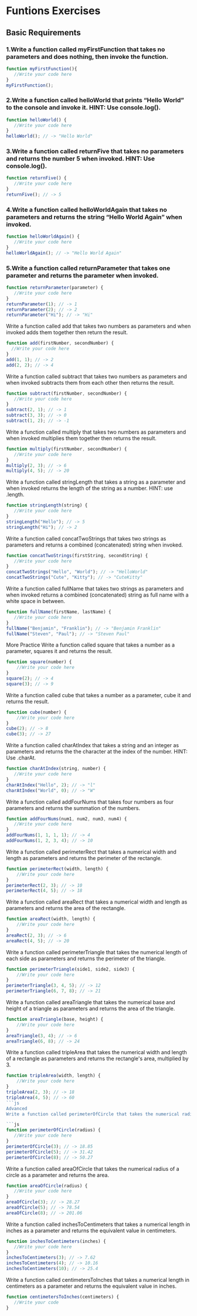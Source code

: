 # Funtions Exercises
## Basic Requirements
### 1.Write a function called myFirstFunction that takes no parameters and does nothing, then invoke the function.

```js
function myFirstFunction(){
   //Write your code here 
} 
myFirstFunction();
```
### 2.Write a function called helloWorld that prints “Hello World” to the console and invoke it. HINT: Use console.log().

```js
function helloWorld() { 
   //Write your code here
} 
helloWorld(); // -> "Hello World"
```
### 3.Write a function called returnFive that takes no parameters and returns the number 5 when invoked. HINT: Use console.log().

```js
function returnFive() {
   //Write your code here 
}
returnFive(); // -> 5
```
### 4.Write a function called helloWorldAgain that takes no parameters and returns the string “Hello World Again” when invoked.

```js
function helloWorldAgain() {
   //Write your code here 
}
helloWorldAgain(); // -> "Hello World Again"

```
### 5.Write a function called returnParameter that takes one parameter and returns the parameter when invoked.

```js
function returnParameter(parameter) {
   //Write your code here 
}
returnParameter(1); // -> 1 
returnParameter(2); // -> 2 
returnParameter("Hi"); // -> "Hi"
```
Write a function called add that takes two numbers as parameters and when invoked adds them together then return the result.

```js
function add(firstNumber, secondNumber) { 
  //Write your code here 
}  
add(1, 1); // -> 2 
add(2, 2); // -> 4
```
Write a function called subtract that takes two numbers as parameters and when invoked subtracts them from each other then returns the result.

```js
function subtract(firstNumber, secondNumber) {
   //Write your code here 
}  
subtract(2, 1); // -> 1 
subtract(3, 3); // -> 0 
subtract(1, 2); // -> -1
```
Write a function called multiply that takes two numbers as parameters and when invoked multiplies them together then returns the result.

```js
function multiply(firstNumber, secondNumber) {
   //Write your code here 
}
multiply(2, 3); // -> 6
multiply(4, 5); // -> 20
```
Write a function called stringLength that takes a string as a parameter and when invoked returns the length of the string as a number. HINT: use .length.

```js
function stringLength(string) {
   //Write your code here 
}  
stringLength("Hello"); // -> 5 
stringLength("Hi"); // -> 2
```
Write a function called concatTwoStrings that takes two strings as parameters and returns a combined (concatenated) string when invoked.

```js
function concatTwoStrings(firstString, secondString) {
   //Write your code here 
}  
concatTwoStrings("Hello", "World"); // -> "HelloWorld" 
concatTwoStrings("Cute", "Kitty"); // -> "CuteKitty"
```
Write a function called fullName that takes two strings as parameters and when invoked returns a combined (concatenated) string as full name with a white space in between.

```js
function fullName(firstName, lastName) {
   //Write your code here 
}  
fullName("Benjamin", "Franklin"); // -> "Benjamin Franklin" 
fullName("Steven", "Paul"); // -> "Steven Paul"
```
More Practice
Write a function called square that takes a number as a parameter, squares it and returns the result.

```js
function square(number) {
    //Write your code here
}
square(2); // -> 4
square(3); // -> 9
```
Write a function called cube that takes a number as a parameter, cube it and returns the result.

```js
function cube(number) {
    //Write your code here
}
cube(2); // -> 8
cube(3); // -> 27
```
Write a function called charAtIndex that takes a string and an integer as parameters and returns the the character at the index of the number. HINT: Use .charAt.

```js
function charAtIndex(string, number) {
   //Write your code here 
}
charAtIndex("Hello", 2); // -> "l" 
charAtIndex("World", 0); // -> "W"
```
Write a function called addFourNums that takes four numbers as four parameters and returns the summation of the numbers.

```js
function addFourNums(num1, num2, num3, num4) {
   //Write your code here 
}  
addFourNums(1, 1, 1, 1); // -> 4 
addFourNums(1, 2, 3, 4); // -> 10
```
Write a function called perimeterRect that takes a numerical width and length as parameters and returns the perimeter of the rectangle.

```js
function perimeterRect(width, length) {
    //Write your code here
}
perimeterRect(2, 3); // -> 10
perimeterRect(4, 5); // -> 18
```
Write a function called areaRect that takes a numerical width and length as parameters and returns the area of the rectangle.

```js
function areaRect(width, length) {
    //Write your code here
}
areaRect(2, 3); // -> 6
areaRect(4, 5); // -> 20
```
Write a function called perimeterTriangle that takes the numerical length of each side as parameters and returns the perimeter of the triangle.

```js
function perimeterTriangle(side1, side2, side3) {
    //Write your code here
}
perimeterTriangle(3, 4, 5); // -> 12
perimeterTriangle(6, 7, 8); // -> 21
```
Write a function called areaTriangle that takes the numerical base and height of a triangle as parameters and returns the area of the triangle.

```js
function areaTriangle(base, height) {
    //Write your code here
}
areaTriangle(3, 4); // -> 6
areaTriangle(6, 8); // -> 24
```
Write a function called tripleArea that takes the numerical width and length of a rectangle as parameters and returns the rectangle's area, multiplied by 3.

```js
function tripleArea(width, length) {
    //Write your code here
}
tripleArea(2, 3); // -> 18
tripleArea(4, 5); // -> 60
```js
Advanced
Write a function called perimeterOfCircle that takes the numerical radius of a circle as a parameter and returns the perimeter. HINT: Use Math.PI in your function.

```js
function perimeterOfCircle(radius) {
   //Write your code here 
}  
perimeterOfCircle(3); // -> 18.85 
perimeterOfCircle(5); // -> 31.42 
perimeterOfCircle(8); // -> 50.27
```
Write a function called areaOfCircle that takes the numerical radius of a circle as a parameter and returns the area.

```js
function areaOfCircle(radius) {
   //Write your code here 
}  
areaOfCircle(3); // -> 28.27 
areaOfCircle(5); // -> 78.54 
areaOfCircle(8); // -> 201.06
```


Write a function called inchesToCentimeters that takes a numerical length in inches as a parameter and returns the equivalent value in centimeters.

```js
function inchesToCentimeters(inches) {
   //Write your code here 
}  
inchesToCentimeters(3); // -> 7.62 
inchesToCentimeters(4); // -> 10.16 
inchesToCentimeters(10); // -> 25.4
```

Write a function called centimetersToInches that takes a numerical length in centimeters as a parameter and returns the equivalent value in inches.

```js
function centimetersToInches(centimeters) {
   //Write your code
}
```
